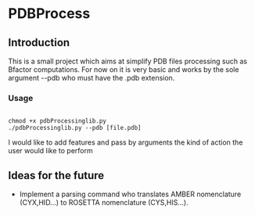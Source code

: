 # PDBProcess

## Introduction

This is a small project which aims at simplify PDB files processing such as Bfactor computations.
For now on it is very basic and works by the sole argument --pdb who must have the .pdb extension.

### Usage
<pre><code>
chmod +x pdbProcessinglib.py 
./pdbProcessinglib.py --pdb [file.pdb]
</code></pre>

I would like to add features and pass by arguments the kind of action the user would like to perform

## Ideas for the future

* Implement a parsing command who translates AMBER nomenclature (CYX,HID...) to ROSETTA nomenclature (CYS,HIS...).
